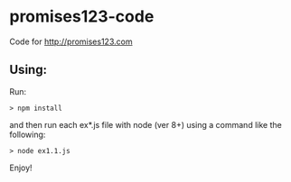 # promises123-code

Code for http://promises123.com

## Using:

Run:

```
> npm install
```

and then run each ex*.js file with node (ver 8+) using a command like the 
following:

```
> node ex1.1.js
```

Enjoy!